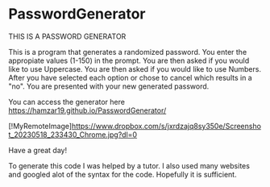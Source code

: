 # PasswordGenerator

THIS IS A PASSWORD GENERATOR

This is a program that generates a randomized password.
You enter the appropiate values (1-150) in the prompt.
You are then asked if you would like to use Uppercase.
You are then asked if you would like to use Numbers.
After you have selected each option or chose to cancel which results in a "no".
You are presented with your new generated password.

You can access the generator here https://hamzar19.github.io/PasswordGenerator/


[!MyRemoteImage]https://www.dropbox.com/s/jxrdzajq8sy350e/Screenshot_20230518_233430_Chrome.jpg?dl=0


Have a great day!


To generate this code I was helped by a tutor. I also used many websites and googled alot of the syntax for the code. Hopefully it is sufficient.